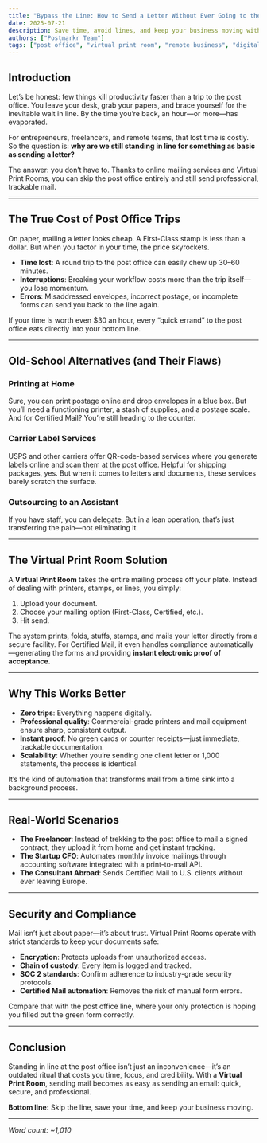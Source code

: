```yaml
---
title: "Bypass the Line: How to Send a Letter Without Ever Going to the Post Office"
date: 2025-07-21
description: Save time, avoid lines, and keep your business moving with zero-touch mail.
authors: ["Postmarkr Team"]
tags: ["post office", "virtual print room", "remote business", "digital mail"]
---
```


## Introduction

Let’s be honest: few things kill productivity faster than a trip to the post office. You leave your desk, grab your papers, and brace yourself for the inevitable wait in line. By the time you’re back, an hour—or more—has evaporated.  

For entrepreneurs, freelancers, and remote teams, that lost time is costly. So the question is: **why are we still standing in line for something as basic as sending a letter?**  

The answer: you don’t have to. Thanks to online mailing services and Virtual Print Rooms, you can skip the post office entirely and still send professional, trackable mail.  

---

## The True Cost of Post Office Trips

On paper, mailing a letter looks cheap. A First-Class stamp is less than a dollar. But when you factor in your time, the price skyrockets.  

- **Time lost**: A round trip to the post office can easily chew up 30–60 minutes.  
- **Interruptions**: Breaking your workflow costs more than the trip itself—you lose momentum.  
- **Errors**: Misaddressed envelopes, incorrect postage, or incomplete forms can send you back to the line again.  

If your time is worth even $30 an hour, every “quick errand” to the post office eats directly into your bottom line.  

---

## Old-School Alternatives (and Their Flaws)

### Printing at Home  
Sure, you can print postage online and drop envelopes in a blue box. But you’ll need a functioning printer, a stash of supplies, and a postage scale. And for Certified Mail? You’re still heading to the counter.  

### Carrier Label Services  
USPS and other carriers offer QR-code-based services where you generate labels online and scan them at the post office. Helpful for shipping packages, yes. But when it comes to letters and documents, these services barely scratch the surface.  

### Outsourcing to an Assistant  
If you have staff, you can delegate. But in a lean operation, that’s just transferring the pain—not eliminating it.  

---

## The Virtual Print Room Solution

A **Virtual Print Room** takes the entire mailing process off your plate. Instead of dealing with printers, stamps, or lines, you simply:  

1. Upload your document.  
2. Choose your mailing option (First-Class, Certified, etc.).  
3. Hit send.  

The system prints, folds, stuffs, stamps, and mails your letter directly from a secure facility. For Certified Mail, it even handles compliance automatically—generating the forms and providing **instant electronic proof of acceptance**.  

---

## Why This Works Better

- **Zero trips**: Everything happens digitally.  
- **Professional quality**: Commercial-grade printers and mail equipment ensure sharp, consistent output.  
- **Instant proof**: No green cards or counter receipts—just immediate, trackable documentation.  
- **Scalability**: Whether you’re sending one client letter or 1,000 statements, the process is identical.  

It’s the kind of automation that transforms mail from a time sink into a background process.  

---

## Real-World Scenarios

- **The Freelancer**: Instead of trekking to the post office to mail a signed contract, they upload it from home and get instant tracking.  
- **The Startup CFO**: Automates monthly invoice mailings through accounting software integrated with a print-to-mail API.  
- **The Consultant Abroad**: Sends Certified Mail to U.S. clients without ever leaving Europe.  

---

## Security and Compliance

Mail isn’t just about paper—it’s about trust. Virtual Print Rooms operate with strict standards to keep your documents safe:  

- **Encryption**: Protects uploads from unauthorized access.  
- **Chain of custody**: Every item is logged and tracked.  
- **SOC 2 standards**: Confirm adherence to industry-grade security protocols.  
- **Certified Mail automation**: Removes the risk of manual form errors.  

Compare that with the post office line, where your only protection is hoping you filled out the green form correctly.  

---

## Conclusion

Standing in line at the post office isn’t just an inconvenience—it’s an outdated ritual that costs you time, focus, and credibility. With a **Virtual Print Room**, sending mail becomes as easy as sending an email: quick, secure, and professional.  

**Bottom line:** Skip the line, save your time, and keep your business moving.  

---
*Word count: ~1,010*
